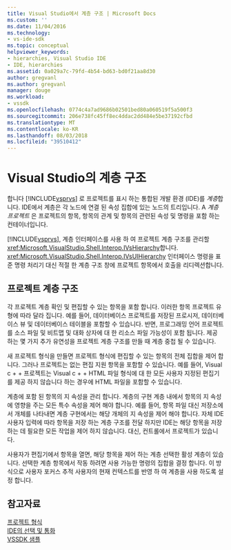 ```yaml
---
title: Visual Studio에서 계층 구조 | Microsoft Docs
ms.custom: ''
ms.date: 11/04/2016
ms.technology:
- vs-ide-sdk
ms.topic: conceptual
helpviewer_keywords:
- hierarchies, Visual Studio IDE
- IDE, hierarchies
ms.assetid: 0a029a7c-79fd-4b54-bd63-bd0f21aa8d30
author: gregvanl
ms.author: gregvanl
manager: douge
ms.workload:
- vssdk
ms.openlocfilehash: 0774c4a7ad9686b02501bed80a060519f5a500f3
ms.sourcegitcommit: 206e738fc45ff8ec4ddac2dd484e5be37192cfbd
ms.translationtype: MT
ms.contentlocale: ko-KR
ms.lasthandoff: 08/03/2018
ms.locfileid: "39510412"
---
```

# <a name="hierarchies-in-visual-studio"></a>Visual Studio의 계층 구조
합니다 [!INCLUDE[vsprvs](../../code-quality/includes/vsprvs_md.md)] 로 프로젝트를 표시 하는 통합된 개발 환경 (IDE)를 *계층*합니다. IDE에서 계층은 각 노드에 연결 된 속성 집합에 있는 노드의 트리입니다. A *계층 프로젝트* 은 프로젝트의 항목, 항목의 관계 및 항목의 관련된 속성 및 명령을 포함 하는 컨테이너입니다.  
  
 [!INCLUDE[vsprvs](../../code-quality/includes/vsprvs_md.md)], 계층 인터페이스를 사용 하 여 프로젝트 계층 구조를 관리할 <xref:Microsoft.VisualStudio.Shell.Interop.IVsHierarchy>합니다. <xref:Microsoft.VisualStudio.Shell.Interop.IVsUIHierarchy> 인터페이스 명령을 표준 명령 처리기 대신 적절 한 계층 구조 창에 프로젝트 항목에서 호출을 리디렉션합니다.  
  
## <a name="project-hierarchies"></a>프로젝트 계층 구조  
 각 프로젝트 계층 확인 및 편집할 수 있는 항목을 포함 합니다. 이러한 항목 프로젝트 유형에 따라 달라 집니다. 예를 들어, 데이터베이스 프로젝트를 저장된 프로시저, 데이터베이스 뷰 및 데이터베이스 테이블을 포함할 수 있습니다. 반면, 프로그래밍 언어 프로젝트를 소스 파일 및 비트맵 및 대화 상자에 대 한 리소스 파일 가능성이 포함 됩니다. 제공 하는 몇 가지 추가 유연성을 프로젝트 계층 구조를 만들 때 계층 중첩 될 수 있습니다.  
  
 새 프로젝트 형식을 만들면 프로젝트 형식에 편집할 수 있는 항목의 전체 집합을 제어 합니다. 그러나 프로젝트는 없는 편집 지원 항목을 포함할 수 있습니다. 예를 들어, Visual c + + 프로젝트는 Visual c + + HTML 파일 형식에 대 한 모든 사용자 지정된 편집기를 제공 하지 않습니다 하는 경우에 HTML 파일을 포함할 수 있습니다.  
  
 계층에 포함 된 항목의 지 속성을 관리 합니다. 계층의 구현 계층 내에서 항목의 지 속성에 영향을 주는 모든 특수 속성을 제어 해야 합니다. 예를 들어, 항목 파일 대신 저장소에서 개체를 나타내면 계층 구현에서는 해당 개체의 지 속성을 제어 해야 합니다. 자체 IDE 사용자 입력에 따라 항목을 저장 하는 계층 구조를 전달 하지만 IDE는 해당 항목을 저장 하는 데 필요한 모든 작업을 제어 하지 않습니다. 대신, 컨트롤에서 프로젝트가 있습니다.  
  
 사용자가 편집기에서 항목을 열면, 해당 항목을 제어 하는 계층 선택한 활성 계층이 있습니다. 선택한 계층 항목에서 작동 하려면 사용 가능한 명령의 집합을 결정 합니다. 이 방식으로 사용자 포커스 추적 사용자의 현재 컨텍스트를 반영 하 여 계층을 사용 하도록 설정 합니다.  
  
## <a name="see-also"></a>참고자료  
 [프로젝트 형식](../../extensibility/internals/project-types.md)   
 [IDE의 선택 및 통화](../../extensibility/internals/selection-and-currency-in-the-ide.md)   
 [VSSDK 샘플](http://aka.ms/vs2015sdksamples)